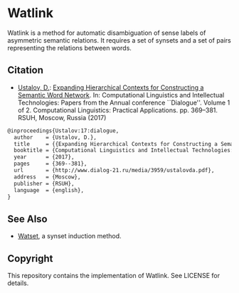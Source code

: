 Watlink
=======

Watlink is a method for automatic disambiguation of sense labels of asymmetric semantic relations. It requires a set of synsets and a set of pairs representing the relations between words.

## Citation

* [Ustalov, D.](https://github.com/dustalov): [Expanding Hierarchical Contexts for Constructing a Semantic Word Network](http://www.dialog-21.ru/media/3959/ustalovda.pdf). In: Computational Linguistics and Intellectual Technologies: Papers from the Annual conference ``Dialogue''. Volume 1 of 2. Computational Linguistics: Practical Applications. pp.&nbsp;369–381. RSUH, Moscow, Russia (2017)

```latex
@inproceedings{Ustalov:17:dialogue,
  author    = {Ustalov, D.},
  title     = {{Expanding Hierarchical Contexts for Constructing a Semantic Word Network}},
  booktitle = {Computational Linguistics and Intellectual Technologies: Papers from the Annual conference ``Dialogue''. Volume 1 of 2. Computational Linguistics: Practical Applications},
  year      = {2017},
  pages     = {369--381},
  url       = {http://www.dialog-21.ru/media/3959/ustalovda.pdf},
  address   = {Moscow},
  publisher = {RSUH},
  language  = {english},
}
```

## See Also

* [Watset](https://github.com/dustalov/watest), a synset induction method.

## Copyright

This repository contains the implementation of Watlink. See LICENSE for details.

